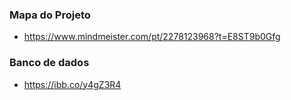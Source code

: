 ### Mapa do Projeto
* https://www.mindmeister.com/pt/2278123968?t=E8ST9b0Gfg

### Banco de dados
* https://ibb.co/y4gZ3R4

